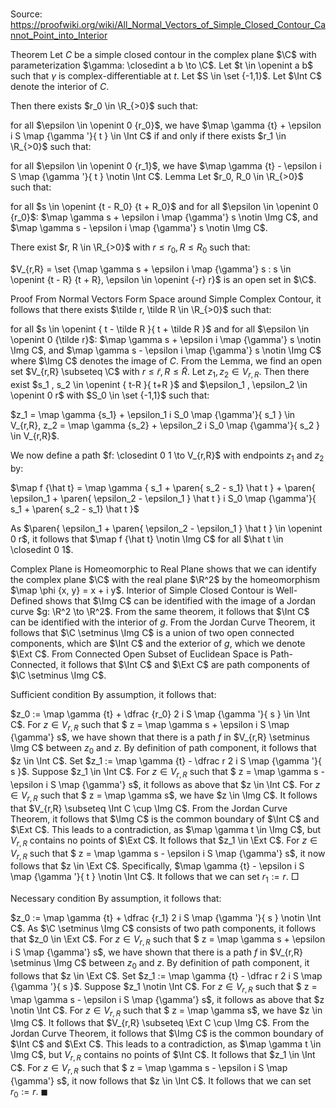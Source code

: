 # 

Source: https://proofwiki.org/wiki/All_Normal_Vectors_of_Simple_Closed_Contour_Cannot_Point_into_Interior



Theorem
Let $C$ be a simple closed contour in the complex plane $\C$ with parameterization $\gamma: \closedint a b \to \C$.
Let $t \in \openint a b$ such that $\gamma$ is complex-differentiable at $t$.
Let $S \in \set {-1,1}$.
Let $\Int C$ denote the interior of $C$.

Then there exists $r_0 \in \R_{>0}$ such that:

for all $\epsilon \in \openint 0 {r_0}$, we have $\map \gamma {t} + \epsilon i S \map {\gamma '}{ t } \in \Int C$
if and only if there exists $r_1 \in \R_{>0}$ such that:

for all $\epsilon \in \openint 0 {r_1}$, we have $\map \gamma {t} - \epsilon i S \map {\gamma '}{ t } \notin \Int C$.
Lemma
Let $r_0, R_0 \in \R_{>0}$ such that:

for all $s \in \openint {t - R_0} {t + R_0}$ and for all $\epsilon \in \openint 0 {r_0}$: $\map \gamma s + \epsilon i \map {\gamma'} s \notin \Img C$, and $\map \gamma s - \epsilon i \map {\gamma'} s \notin \Img C$.

There exist $r, R \in \R_{>0}$ with $r \le r_0 , R \le R_0$ such that:

$V_{r,R} = \set {\map \gamma s + \epsilon i \map {\gamma'} s : s \in \openint {t - R} {t + R}, \epsilon \in \openint {-r} r}$
is an open set in $\C$.


Proof
From Normal Vectors Form Space around Simple Complex Contour, it follows that there exists $\tilde r, \tilde R \in \R_{>0}$ such that:

for all $s \in \openint { t - \tilde R }{ t + \tilde R }$ and for all $\epsilon \in \openint 0 {\tilde r}$: $\map \gamma s + \epsilon i \map {\gamma'} s \notin \Img C$, and $\map \gamma s - \epsilon i \map {\gamma'} s \notin \Img C$
where $\Img C$ denotes the image of $C$.
From the Lemma, we find an open set $V_{r,R} \subseteq \C$ with $r \le \tilde r, R \le \tilde R$.
Let $z_1, z_2 \in V_{r,R}$.
Then there exist $s_1 , s_2 \in \openint { t-R }{ t+R }$ and $\epsilon_1 , \epsilon_2 \in \openint 0 r$ with $S_0 \in \set {-1,1}$ such that:

$z_1 = \map \gamma {s_1} + \epsilon_1 i S_0 \map {\gamma'}{ s_1 } \in V_{r,R}, z_2 = \map \gamma {s_2} + \epsilon_2 i S_0 \map {\gamma'}{ s_2 } \in V_{r,R}$.

We now define a path $f: \closedint 0 1 \to V_{r,R}$  with endpoints $z_1$ and $z_2$ by:

$\map f {\hat t} =  \map \gamma { s_1 + \paren{ s_2 - s_1} \hat t } + \paren{ \epsilon_1 + \paren{ \epsilon_2 - \epsilon_1 } \hat t } i S_0 \map {\gamma'}{ s_1 + \paren{ s_2 - s_1} \hat t  }$

As $\paren{ \epsilon_1 + \paren{ \epsilon_2 - \epsilon_1 } \hat t } \in \openint 0 r$, it follows that $\map f {\hat t} \notin \Img C$ for all $\hat t \in \closedint 0 1$.

Complex Plane is Homeomorphic to Real Plane shows that we can identify the complex plane $\C$ with the real plane $\R^2$ by the homeomorphism $\map \phi {x, y} = x + i y$.
Interior of Simple Closed Contour is Well-Defined shows that $\Img C$ can be identified with the image of a Jordan curve $g: \R^2 \to \R^2$.
From the same theorem, it follows that $\Int C$ can be identified with the interior of $g$.
From the Jordan Curve Theorem, it follows that $\C \setminus \Img C$ is a union of two open connected components, which are $\Int C$ and the exterior of $g$, which we denote $\Ext C$.
From Connected Open Subset of Euclidean Space is Path-Connected, it follows that $\Int C$ and $\Ext C$ are path components of $\C \setminus \Img C$.

Sufficient condition
By assumption, it follows that:

$z_0 := \map \gamma {t} + \dfrac {r_0} 2 i S \map {\gamma '}{ s } \in \Int C$.
For $z \in V_{r,R}$ such that $ z = \map \gamma s + \epsilon i S \map {\gamma'} s$, we have shown that there is a path $f$ in $V_{r,R} \setminus \Img C$ between $z_0$ and $z$.
By definition of path component, it follows that $z \in \Int C$.
Set $z_1 := \map \gamma {t} - \dfrac r 2 i S \map {\gamma '}{ s }$.
Suppose $z_1 \in \Int C$.
For $z \in V_{r,R}$ such that $ z = \map \gamma s - \epsilon i S \map {\gamma'} s$, it follows as above that $z \in \Int C$.
For $z \in V_{r,R}$ such that $ z = \map \gamma s$, we have $z \in \Img C$.
It follows that $V_{r,R} \subseteq \Int C \cup \Img C$.
From the Jordan Curve Theorem, it follows that $\Img C$ is the common boundary of $\Int C$ and $\Ext C$.
This leads to a contradiction, as $\map \gamma t \in \Img C$, but $V_{r,R}$ contains no points of $\Ext C$.
It follows that $z_1 \in \Ext C$.
For $z \in V_{r,R}$ such that $ z = \map \gamma s - \epsilon i S \map {\gamma'} s$, it now follows that $z \in \Ext C$.
Specifically, $\map \gamma {t} - \epsilon i S \map {\gamma '}{ t } \notin \Int C$.
It follows that we can set $r_1 := r$.
$\Box$

Necessary condition
By assumption, it follows that:

$z_0 := \map \gamma {t} + \dfrac {r_1} 2 i S \map {\gamma '}{ s } \notin \Int C$.
As $\C \setminus \Img C$ consists of two path components, it follows that $z_0 \in \Ext C$.
For $z \in V_{r,R}$ such that $ z = \map \gamma s + \epsilon i S \map {\gamma'} s$, we have shown that there is a path $f$ in $V_{r,R} \setminus \Img C$ between $z_0$ and $z$.
By definition of path component, it follows that $z \in \Ext C$.
Set $z_1 := \map \gamma {t} - \dfrac r 2 i S \map {\gamma '}{ s }$.
Suppose $z_1 \notin \Int C$.
For $z \in V_{r,R}$ such that $ z = \map \gamma s - \epsilon i S \map {\gamma'} s$, it follows as above that $z \notin \Int C$.
For $z \in V_{r,R}$ such that $ z = \map \gamma s$, we have $z \in \Img C$.
It follows that $V_{r,R} \subseteq \Ext C \cup \Img C$.
From the Jordan Curve Theorem, it follows that $\Img C$ is the common boundary of $\Int C$ and $\Ext C$.
This leads to a contradiction, as $\map \gamma t \in \Img C$, but $V_{r,R}$ contains no points of $\Int C$.
It follows that $z_1 \in \Int C$.
For $z \in V_{r,R}$ such that $ z = \map \gamma s - \epsilon i S \map {\gamma'} s$, it now follows that $z \in \Int C$.
It follows that we can set $r_0 := r$.
$\blacksquare$





